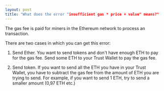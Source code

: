 ```yaml
---
layout: post
title: "What does the error "insufficient gas * price + value" means?"
---
```


The gas fee is paid for miners in the Ethereum network to process an transaction.

There are two cases in which you can get this error:

1. Send Ether. You want to send tokens and don't have enough ETH to pay for the gas fee. Send some ETH to your Trust Wallet to pay the gas fee.

2. Send token. If you want to send all the ETH you have in your Trust Wallet, you have to subtract the gas fee from the amount of ETH you are trying to send. For example, if you want to send 1 ETH, try to send a smaller amount (0,97 ETH etc.)
